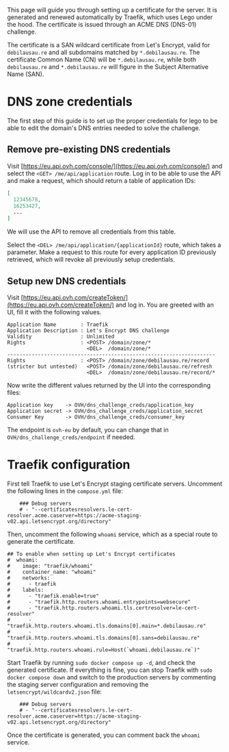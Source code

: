 This page will guide you through setting up a certificate for the server.
It is generated and renewed automatically by Traefik, which uses Lego under
the hood. The certificate is issued through an ACME DNS (DNS-01) challenge. 

The certificate is a SAN wildcard certificate from Let's Encrypt, valid for
`debilausau.re` and all subdomains matched by `*.debilausau.re`.
The certificate Common Name (CN) will be `*.debilausau.re`, while both
`debilausau.re` and `*.debilausau.re` will figure in the Subject Alternative
Name (SAN).

# DNS zone credentials

The first step of this guide is to set up the proper credentials for lego to
be able to edit the domain's DNS entries needed to solve the challenge.

## Remove pre-existing DNS credentials

Visit [https://eu.api.ovh.com/console/](https://eu.api.ovh.com/console/) and
select the `<GET> /me/api/application` route. Log in to be able to use the API
and make a request, which should return a table of application IDs:

```json
[
  12345678,
  16253427,
  ...
]
```

We will use the API to remove all credentials from this table.

Select the `<DEL> /me/api/application/{applicationId}` route, which takes a
parameter. Make a request to this route for every application ID previously
retrieved, which will revoke all previously setup credentials.

## Setup new DNS credentials

Visit [https://eu.api.ovh.com/createToken/](https://eu.api.ovh.com/createToken/)
and log in. You are greeted with an UI, fill it with the following values.

```
Application Name        : Traefik
Application Description : Let's Encrypt DNS challenge
Validity                : Unlimited
Rights                  : <POST> /domain/zone/*
                          <DEL>  /domain/zone/*
--------------------------------------------------------------------
Rights                  : <POST> /domain/zone/debilausau.re/record
(stricter but untested)   <POST> /domain/zone/debilausau.re/refresh
                          <DEL>  /domain/zone/debilausau.re/record/*
```

Now write the different values returned by the UI into the corresponding files:
```
Application key    -> OVH/dns_challenge_creds/application_key
Application secret -> OVH/dns_challenge_creds/application_secret
Consumer Key       -> OVH/dns_challenge_creds/consumer_key
```

The endpoint is `ovh-eu` by default, you can change that in
`OVH/dns_challenge_creds/endpoint` if needed.

# Traefik configuration

First tell Traefik to use Let's Encrypt staging certificate servers.
Uncomment the following lines in the `compose.yml` file:
```
    ### Debug servers
    # - "--certificatesresolvers.le-cert-resolver.acme.caserver=https://acme-staging-v02.api.letsencrypt.org/directory"
```

Then, uncomment the following `whoami` service, which as a special route to generate the certificate.
```
## To enable when setting up Let's Encrypt certificates
#  whoami:
#    image: "traefik/whoami"
#    container_name: "whoami"
#    networks:
#      - traefik
#    labels:
#      - "traefik.enable=true"
#      - "traefik.http.routers.whoami.entrypoints=websecure"
#      - "traefik.http.routers.whoami.tls.certresolver=le-cert-resolver"
#      - "traefik.http.routers.whoami.tls.domains[0].main=*.debilausau.re"
#      - "traefik.http.routers.whoami.tls.domains[0].sans=debilausau.re"
#      - "traefik.http.routers.whoami.rule=Host(`whoami.debilausau.re`)"
```

Start Traefik by running `sudo docker compose up -d`, and check the generated certificate.
If everything is fine, you can stop Traefik with `sudo docker compose down` and switch 
to the production servers by commenting the staging server configuration and removing the 
`letsencrypt/wildcardv2.json` file:
```
    ### Debug servers
    # - "--certificatesresolvers.le-cert-resolver.acme.caserver=https://acme-staging-v02.api.letsencrypt.org/directory"
```

Once the certificate is generated, you can comment back the `whoami` service.
